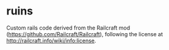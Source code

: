 # ruins


Custom rails code derived from the Railcraft mod (https://github.com/Railcraft/Railcraft), following the license at http://railcraft.info/wiki/info:license.
